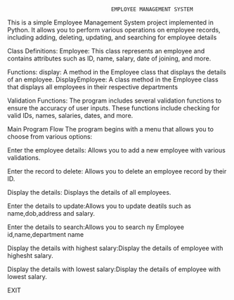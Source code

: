                                      EMPLOYEE MANAGEMENT SYSTEM
                                     
This is a simple Employee Management System project implemented in Python. It allows you to perform various operations on employee records, including adding, deleting, updating, and searching for employee details

Class Definitions:
Employee: This class represents an employee and contains attributes such as ID, name, salary, date of joining, and more.

Functions:
display: A method in the Employee class that displays the details of an employee.
DisplayEmployee: A class method in the Employee class that displays all employees in their respective departments

Validation Functions:
The program includes several validation functions to ensure the accuracy of user inputs. These functions include checking for valid IDs, names, salaries, dates, and more.

Main Program Flow
The program begins with a menu that allows you to choose from various options:

Enter the employee details: Allows you to add a new employee with various validations.

Enter the record to delete: Allows you to delete an employee record by their ID.

Display the details: Displays the details of all employees.

Enter the details to update:Allows you to update deatils such as name,dob,address and salary.

Enter the details to search:Allows you to search ny Employee id,name,department name

Display the details with highest salary:Display the details of employee with highesht salary.

Display the details with lowest salary:Display the details of employee with lowest salary.

EXIT
